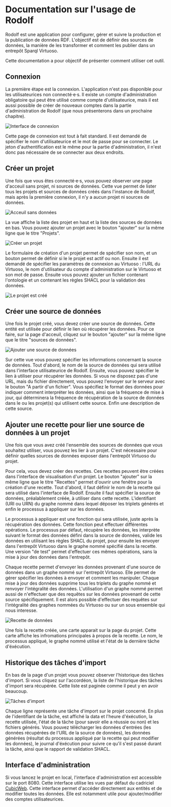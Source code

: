 # Documentation sur l'usage de Rodolf

Rodolf est une application pour configurer, gérer et suivre la production et la
publication de données RDF. L'objectif est de définir des sources de données,
la manière de les transformer et comment les publier dans un entrepôt Sparql
Virtuoso.

Cette documentation a pour objectif de présenter comment utiliser cet outil.

## Connexion

La première étape est la connexion. L'application n'est pas disponible pour les
utilisateurices non connecté·e·s. Il existe un compte d'administration
obligatoire qui peut être utilisé comme compte d'utilisateurice, mais il est
aussi possible de créer de nouveaux comptes dans la partie d'administration de
Rodolf (que nous présenterons dans un prochaine chapitre).

![Interface de connexion](images/login.png)

Cette page de connexion est tout à fait standard. Il est demandé de spécifier
le nom d'utilisateurice et le mot de passe pour se connecter. Le jeton
d'authentification est le même pour la partie d'administration, il n'est donc
pas nécessaire de se connecter aux deux endroits.

## Créer un projet

Une fois que vous êtes connecté·e·s, vous pouvez observer une page d'acceuil
sans projet, ni sources de données. Cette vue permet de lister tous les projets
et sources de données créés dans l'instance de Rodolf, mais après la première
connexion, il n'y a aucun projet ni sources de données.

![Acceuil sans données](images/index_noproject.png)

La vue affiche la liste des projet en haut et la liste des sources de données
en bas. Vous pouvez ajouter un projet avec le bouton "ajouter" sur la même
ligne que le titre "Projets".

![Créer un projet](images/create_project.png)

Le formulaire de création d'un projet permet de spécifier son nom, et un bouton
permet de définir si le le projet est actif ou non. Ensuite il est demandé de
spécifier les paramètres de connexion au Virtuoso : l'URL du Virtuoso, le nom
d'utilisateur du compte d'administration sur le Virtuoso et son mot de passe.
Ensuite vous pouvez ajouter un fichier contenant l'ontologie et un contenant
les règles SHACL pour la validation des données.

![Le projet est créé](images/project_empty.png)

## Créer une source de données

Une fois le projet créé, vous devez créer une source de données. Cette entité
est utilisée pour définir le lien où récupérer les données. Pour ce faire, sur
la page d'acceuil, cliquez sur le bouton "ajouter" sur la même ligne que le
titre "sources de données".

![Ajouter une source de données](images/add_dataservice.png)

Sur cette vue vous pouvez spécifier les informations concernant la source de
données. Tout d'abord, le nom de la source de données qui sera utilisé dans
l'interface utilisateurice de Rodolf. Ensuite, vous pouvez spécifier le lien à
utiliser pour récupérer les données. Si vous ne disposez pas d'une URL, mais du
fichier directement, vous pouvez l'envoyer sur le serveur avec le bouton "A
partir d'un fichier". Vous spécifiez le format des données pour indiquer
comment interpréter les données, ainsi que la fréquence de mise à jour, qui
déterminera la fréquence de récupération de la source de données dans le ou les
projet(s) qui utilisent cette source. Enfin une description de cette source.

## Ajouter une recette pour lier une source de données à un projet

Une fois que vous avez créé l'ensemble des sources de données que vous
souhaitez utiliser, vous pouvez les lier à un projet. C'est nécessaire pour
définir quelles sources de données exposer dans l'entrepôt Virtuoso du projet.

Pour cela, vous devez créer des recettes. Ces recettes peuvent être créées dans
l'interface de visualisation d'un projet. Le bouton "ajouter" sur la même ligne
que le titre "Recettes" permet d'ouvrir une fenêtre pour la création d'une
recette. Tout d'abord, il faut définir le nom de la recette qui sera utilisé
dans l'interface de Rodolf. Ensuite il faut spécifier la source de données,
préalablement créée, à utiliser dans cette recette. L'identifiant (URI ou URN)
du graphe nommé dans lequel déposer les triplets générés et enfin le processus
à appliquer sur les données.

Le processus à appliquer est une fonction qui sera utilisée, juste après la
récupération des données. Cette fonction peut effectuer différentes opérations.
Le processus par défaut, récupère les données, les interprète suivant le format
des données défini dans la source de données, valide les données en utilisant
les règles SHACL du projet, pour ensuite les envoyer dans l'entrepôt Virtuoso
dans le graphe nommé spécifié dans la recette. Une version "de test" permet
d'effectuer ces mêmes opérations, sans la mise à jour des données dans
l'entrepôt.

Chaque recette permet d'envoyer les données provenant d'une source de données
dans un graphe nommé sur l'entrepôt Virtuoso. Elle permet de gérer spécifier
les données à envoyer et comment les manipuler. Chaque mise à jour des données
supprime tous les triplets du graphe nommé et renvoyer l'intégralité des
données. L'utilisation d'un graphe nommé permet aussi de n'effectuer que des
requêtes sur les données provenant de cette source spécifiquement. Il est alors
possible d'effectuer des requêtes sur l'intégralité des graphes nommées du
Virtuoso ou sur un sous ensemble qui nous interesse.

![Recette de données](images/recipe_data.png)

Une fois la recette créée, une carte apparait sur la page du projet. Cette
carte affiche les infromations principales à propos de la recette. Le nom, le
processus appliqué, le graphe nommé utilisé et l'état de la dernière tâche
d'éxécution.

## Historique des tâches d'import

En bas de la page d'un projet vous pouvez observer l'historique des tâches
d'import. Si vous cliquez sur l'accordéon, la liste de l'historique des tâches
d'import sera récupérée. Cette liste est paginée comme il peut y en avoir
beaucoup.

![Tâches d'import](images/import_processes.png)

Chaque ligne représente une tâche d'import sur le projet concerné. En plus de
l'identifiant de la tâche, est affiché la data et l'heure d'éxécution, la
recette utilisée, l'état de la tâche (pour savoir elle a réussie ou non) et les
fichiers générés. Vous pouvez télécharger les données d'entrées (les données
récupérées de l'URL de la source de données), les données générées (résultat du
processus appliqué par la recette qui peut modifier les données), le journal
d'éxécution pour suivre ce qu'il s'est passé durant la tâche, ainsi que le
rapport de validation SHACL.

## Interface d'administration

Si vous lancez le projet en local, l'interface d'administration est accessible
sur le port 8080. Cette interface utilise les vues par défaut du cadriciel
[CubicWeb](https://cubicweb.org). Cette interface permet d'accéder directement
aux entités et de modifier toutes les données. Elle est notamment utile pour
ajouter/modifier des comptes utilisateurices.
